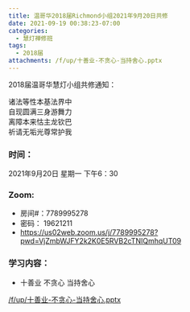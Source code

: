 ```yaml
---
title: 温哥华2018届Richmond小组2021年9月20日共修
date: 2021-09-19 00:38:23-07:00
categories:
  - 慧灯禅修班
tags:
  - 2018届
attachments: /f/up/十善业-不贪心-当持舍心.pptx
---
```

2018届温哥华慧灯小组共修通知：

诸法等性本基法界中\
自现圆满三身游舞力\
离障本来怙主龙钦巴\
祈请无垢光尊常护我  

### 时间：

2021年9月20日 星期一 下午6：30

### Zoom:

* 房间#：7789995278 
* 密码： 19621211
* <https://us02web.zoom.us/j/7789995278?pwd=VjZmbWJFY2k2K0E5RVB2cTNIQmhqUT09>

### 学习内容：

* 十善业 不贪心 当持舍心

[/f/up/十善业-不贪心-当持舍心.pptx](https://s3.ap-northeast-1.wasabisys.com/hdcx/hdv/f/up/十善业-不贪心-当持舍心.pptx)